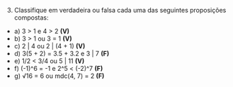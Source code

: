 3. Classifique em verdadeira ou falsa cada uma das seguintes proposições compostas:
- a) 3 > 1 e 4 > 2 **(V)**
- b) 3 > 1 ou 3 = 1 **(V)**
- c) 2 | 4 ou 2 | (4 + 1) **(V)**
- d) 3(5 + 2) = 3.5 + 3.2 e 3 | 7 **(F)**
- e) 1/2 < 3/4 ou 5 | 11 **(V)**
- f) (-1)^6 = -1 e 2^5 < (-2)^7 **(F)**
- g) √16 = 6 ou mdc(4, 7) = 2 **(F)**
